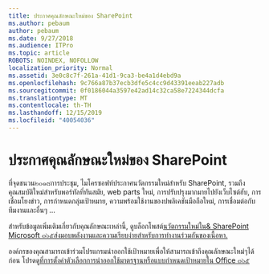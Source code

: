```yaml
---
title: ประกาศคุณลักษณะใหม่ของ SharePoint
ms.author: pebaum
author: pebaum
ms.date: 9/27/2018
ms.audience: ITPro
ms.topic: article
ROBOTS: NOINDEX, NOFOLLOW
localization_priority: Normal
ms.assetid: 3e0c8c7f-261a-41d1-9ca3-be4a1d4ebd9a
ms.openlocfilehash: 9c766a87b37ecb3dfe5c4cc9d43391eeab227adb
ms.sourcegitcommit: 0f0186044a3597e42ad14c32ca58e7224344dcfa
ms.translationtype: MT
ms.contentlocale: th-TH
ms.lasthandoff: 12/15/2019
ms.locfileid: "40054036"
---
```

# <a name="sharepoint-new-features-announced"></a>ประกาศคุณลักษณะใหม่ของ SharePoint

ที่จุดชนวน๒๐๑๘การประชุม, ไมโครซอฟท์ประกาศนวัตกรรมใหม่สำหรับ SharePoint, รวมถึงคุณสมบัติใหม่สำหรับพอร์ทัลที่ทันสมัย, web parts ใหม่, การปรับปรุงมากมายไปยังเว็บไซต์ฮับ, การเชื่อมโยงข่าว, การกำหนดกลุ่มเป้าหมาย, ความพร้อมใช้งานของปพลิเคชันมือถือใหม่, การเชื่อมต่อกับ ทีมงานและอื่นๆ ...
  
สำหรับข้อมูลเพิ่มเติมเกี่ยวกับคุณลักษณะเหล่านี้, ดูบล็อกโพสต์[นวัตกรรมใหม่ใน&amp; SharePoint Microsoft ๓๖๕ส่งมอบพลังงานและความเรียบง่ายสำหรับการทำงานร่วมกันของเนื้อหา.](https://go.microsoft.com/fwlink/?linkid=2026502)
  
องค์กรของคุณสามารถเข้าร่วมโปรแกรมนำออกใช้เป้าหมายเพื่อให้สามารถเข้าถึงคุณลักษณะใหม่ๆได้ก่อน โปรดดู[ที่การตั้งค่าตัวเลือกการนำออกใช้มาตรฐานหรือแบบกำหนดเป้าหมายใน Office ๓๖๕](https://docs.microsoft.com/office365/admin/manage/release-options-in-office-365)
